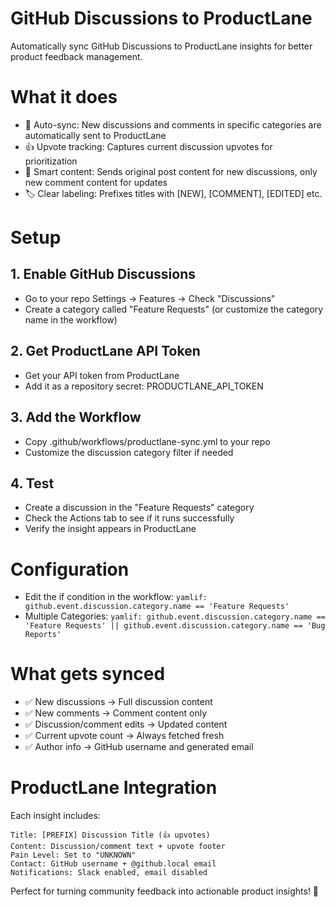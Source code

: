 # GitHub Discussions to ProductLane
Automatically sync GitHub Discussions to ProductLane insights for better product feedback management.

# What it does
 - 🔄 Auto-sync: New discussions and comments in specific categories are automatically sent to ProductLane
 - 👍 Upvote tracking: Captures current discussion upvotes for prioritization
 - 📝 Smart content: Sends original post content for new discussions, only new comment content for updates
 - 🏷️ Clear labeling: Prefixes titles with [NEW], [COMMENT], [EDITED] etc.

# Setup

## 1. Enable GitHub Discussions

 - Go to your repo Settings → Features → Check "Discussions"
 - Create a category called "Feature Requests" (or customize the category name in the workflow)

## 2. Get ProductLane API Token

 - Get your API token from ProductLane
 - Add it as a repository secret: PRODUCTLANE_API_TOKEN

## 3. Add the Workflow

 - Copy .github/workflows/productlane-sync.yml to your repo
 - Customize the discussion category filter if needed

## 4. Test

 - Create a discussion in the "Feature Requests" category
 - Check the Actions tab to see if it runs successfully
 - Verify the insight appears in ProductLane

# Configuration
 - Edit the if condition in the workflow: `yamlif: github.event.discussion.category.name == 'Feature Requests'`
 - Multiple Categories: `yamlif: github.event.discussion.category.name == 'Feature Requests' || github.event.discussion.category.name == 'Bug Reports'`

# What gets synced

 - ✅ New discussions → Full discussion content
 - ✅ New comments → Comment content only
 - ✅ Discussion/comment edits → Updated content
 - ✅ Current upvote count → Always fetched fresh
 - ✅ Author info → GitHub username and generated email

# ProductLane Integration

Each insight includes:

```
Title: [PREFIX] Discussion Title (👍 upvotes)
Content: Discussion/comment text + upvote footer
Pain Level: Set to "UNKNOWN"
Contact: GitHub username + @github.local email
Notifications: Slack enabled, email disabled
```

Perfect for turning community feedback into actionable product insights! 🚀
